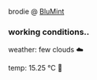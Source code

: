 brodie @ [BluMint](https://www.linkedin.com/company/blumint-io/)

<!--weather_start-->
### working conditions..

weather: few clouds ☁️

temp: 15.25 °C 👕

<!--weather_end-->
